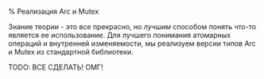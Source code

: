 % Реализация Arc и Mutex

Знание теории - это все прекрасно, но *лучшим* способом понять что-то является
ее использование. Для лучшего понимания атомарных операций и внутренней
изменяемости, мы реализуем версии типов Arc и Mutex из стандартной библиотеки.

TODO: ВСЕ СДЕЛАТЬ! ОМГ!
